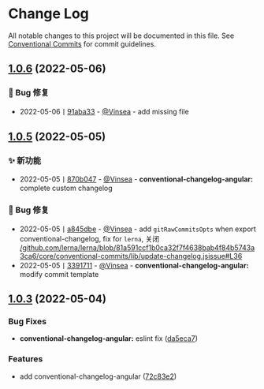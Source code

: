 # Change Log

All notable changes to this project will be documented in this file.
See [Conventional Commits](https://conventionalcommits.org) for commit guidelines.

## [1.0.6](https://github.com/Vinsea/toolkit/compare/v1.0.5...v1.0.6) (2022-05-06)


### 🐛 Bug 修复

* 2022-05-06丨[91aba33](https://github.com/Vinsea/toolkit/commit/91aba33ccf5ec313c091760b41511f1ea032784c) - [@Vinsea](https://github.com/Vinsea/toolkit/Vinsea?tab=activity) -    add missing file





## [1.0.5](https://github.com/Vinsea/toolkit/compare/v1.0.4...v1.0.5) (2022-05-05)


### ✨ 新功能

* 2022-05-05丨[870b047](https://github.com/Vinsea/toolkit/commit/870b047cd4f1079d1cbd9ca7689b8742bcf54f33) - [@Vinsea](https://github.com/Vinsea/toolkit/Vinsea?tab=activity) -    **conventional-changelog-angular:** complete custom changelog


### 🐛 Bug 修复

* 2022-05-05丨[a845dbe](https://github.com/Vinsea/toolkit/commit/a845dbe25a822a5ec65509e2a5d222bac29decee) - [@Vinsea](https://github.com/Vinsea/toolkit/Vinsea?tab=activity) -    add `gitRawCommitsOpts` when export conventional-changelog, fix for `lerna`, 关闭 [/github.com/lerna/lerna/blob/81a591ccf1b0ca32f7f4638bab4f84b5743a3ca6/core/conventional-commits/lib/update-changelog.jsissue#L36](https://github.com//github.com/lerna/lerna/blob/81a591ccf1b0ca32f7f4638bab4f84b5743a3ca6/core/conventional-commits/lib/update-changelog.js/issues/L36)
* 2022-05-05丨[3391711](https://github.com/Vinsea/toolkit/commit/339171139afc759106c9fce7bbbb8b29ab1a947a) - [@Vinsea](https://github.com/Vinsea/toolkit/Vinsea?tab=activity) -    **conventional-changelog-angular:** modify commit template





## [1.0.3](https://github.com/Vinsea/toolkit/compare/v1.0.2...v1.0.3) (2022-05-04)


### Bug Fixes

* **conventional-changelog-angular:** eslint fix ([da5eca7](https://github.com/Vinsea/toolkit/commit/da5eca77f5b83bfd1f7b46e7bdf28295ca410d03))


### Features

* add conventional-changelog-angular ([72c83e2](https://github.com/Vinsea/toolkit/commit/72c83e2663d4dcf0af72b2f744dd7e9cbf552105))
